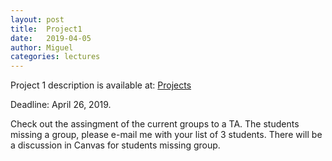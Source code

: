 ```yaml
---
layout: post
title:  Project1
date:   2019-04-05
author: Miguel
categories: lectures
---
```


Project 1 description is available at:
[Projects](/nlp2/projects.html)

Deadline: April 26, 2019.

Check out the assingment of the current groups to a TA.
The students missing a group, please e-mail me with your list of 3 students.
There will be a discussion in Canvas for students missing  group.





